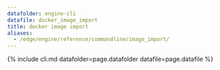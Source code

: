 ```yaml
---
datafolder: engine-cli
datafile: docker_image_import
title: docker image import
aliases:
  - /edge/engine/reference/commandline/image_import/
---
```

<!--
This page is automatically generated from Docker's source code. If you want to
suggest a change to the text that appears here, open a ticket or pull request
in the source repository on GitHub:

https://github.com/docker/cli
-->

{% include cli.md datafolder=page.datafolder datafile=page.datafile %}
